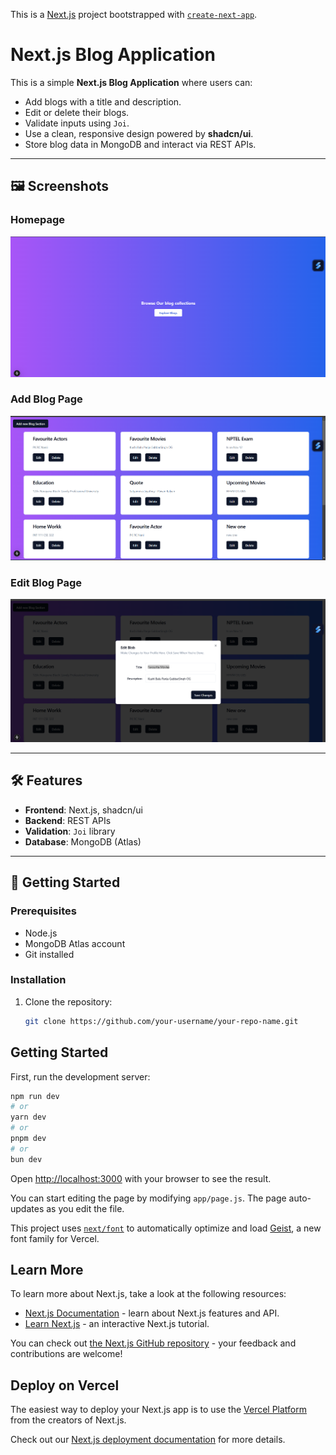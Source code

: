 This is a [Next.js](https://nextjs.org) project bootstrapped with [`create-next-app`](https://github.com/vercel/next.js/tree/canary/packages/create-next-app).

# Next.js Blog Application

This is a simple **Next.js Blog Application** where users can:
- Add blogs with a title and description.
- Edit or delete their blogs.
- Validate inputs using `Joi`.
- Use a clean, responsive design powered by **shadcn/ui**.
- Store blog data in MongoDB and interact via REST APIs.

---

## 🖼️ Screenshots

### Homepage
![Homepage Screenshot](./images/home.png)

### Add Blog Page
![Add Blog Page](./images/blogs.png)

### Edit Blog Page
![Edit Blog Page](./images/edit.png)

---

## 🛠️ Features
- **Frontend**: Next.js, shadcn/ui
- **Backend**: REST APIs
- **Validation**: `Joi` library
- **Database**: MongoDB (Atlas)

---

## 🚀 Getting Started

### Prerequisites
- Node.js
- MongoDB Atlas account
- Git installed

### Installation

1. Clone the repository:
   ```bash
   git clone https://github.com/your-username/your-repo-name.git


## Getting Started

First, run the development server:

```bash
npm run dev
# or
yarn dev
# or
pnpm dev
# or
bun dev
```

Open [http://localhost:3000](http://localhost:3000) with your browser to see the result.

You can start editing the page by modifying `app/page.js`. The page auto-updates as you edit the file.

This project uses [`next/font`](https://nextjs.org/docs/app/building-your-application/optimizing/fonts) to automatically optimize and load [Geist](https://vercel.com/font), a new font family for Vercel.

## Learn More

To learn more about Next.js, take a look at the following resources:

- [Next.js Documentation](https://nextjs.org/docs) - learn about Next.js features and API.
- [Learn Next.js](https://nextjs.org/learn) - an interactive Next.js tutorial.

You can check out [the Next.js GitHub repository](https://github.com/vercel/next.js) - your feedback and contributions are welcome!

## Deploy on Vercel

The easiest way to deploy your Next.js app is to use the [Vercel Platform](https://vercel.com/new?utm_medium=default-template&filter=next.js&utm_source=create-next-app&utm_campaign=create-next-app-readme) from the creators of Next.js.

Check out our [Next.js deployment documentation](https://nextjs.org/docs/app/building-your-application/deploying) for more details.
